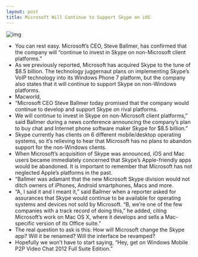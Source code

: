 ```yaml
---
layout: post
title: Microsoft Will Continue to Support Skype on iOS
---
```

![img](http://media.idownloadblog.com/wp-content/uploads/2011/05/Ballmer-and-Skype-e1305123601689.jpeg)
* You can rest easy. Microsoft’s CEO, Steve Ballmer, has confirmed that the company will “continue to invest in Skype on non-Microsoft client platforms.”
* As we previously reported, Microsoft has acquired Skype to the tune of $8.5 billion. The technology juggernaut plans on implementing Skype’s VoIP technology into its Windows Phone 7 platform, but the company also states that it will continue to support Skype on non-Windows platforms.
* Macworld,
* “Microsoft CEO Steve Ballmer today promised that the company would continue to develop and support Skype on rival platforms.
* We will continue to invest in Skype on non-Microsoft client platforms,” said Ballmer during a news conference announcing the company’s plan to buy chat and Internet phone software maker Skype for $8.5 billion.”
* Skype currently has clients on 6 different mobile/desktop operating systems, so it’s relieving to hear that Microsoft has no plans to abandon support for the non-Windows clients.
* When Microsoft’s acquisition of Skype was announced, iOS and Mac users became immediately concerned that Skype’s Apple-friendly apps would be abandoned. It is important to remember that Microsoft has not neglected Apple’s platforms in the past.
* “Ballmer was adamant that the new Microsoft Skype division would not ditch owners of iPhones, Android smartphones, Macs and more.
* “A, I said it and I meant it,” said Ballmer when a reporter asked for assurances that Skype would continue to be available for operating systems and devices not sold by Microsoft. “B, we’re one of the few companies with a track record of doing this,” he added, citing Microsoft’s work on Mac OS X, where it develops and sells a Mac-specific version of its Office suite.”
* The real question to ask is this: How will Microsoft change the Skype app? Will it be renamed? Will the interface be revamped?
* Hopefully we won’t have to start saying, “Hey, get on Windows Mobile P2P Video Chat 2012 Full Suite Edition.”

